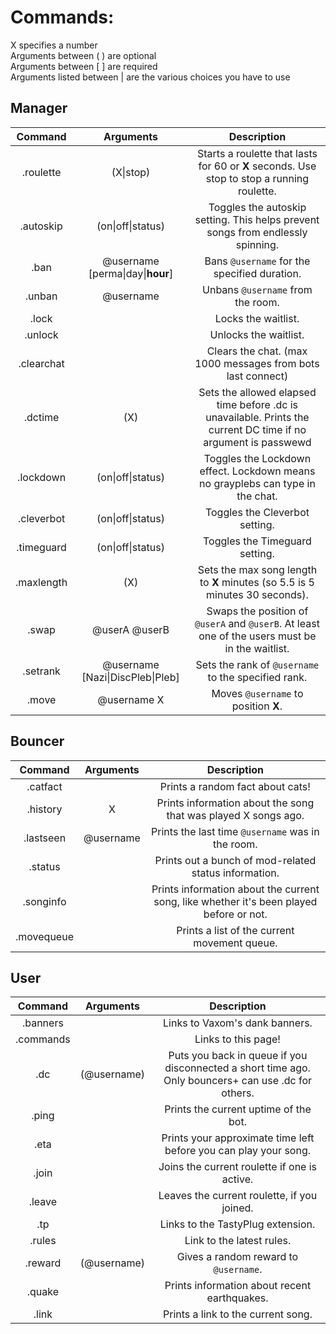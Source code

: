 Commands:
=========

X specifies a number  
Arguments between ( ) are optional  
Arguments between [ ] are required  
Arguments listed between | are the various choices you have to use

Manager
-------

|Command | Arguments |  Description |
|:------:|:---------:|:--------------------------------------:|
|.roulette | (X\|stop) | Starts a roulette that lasts for 60 or **X** seconds. Use stop to stop a running roulette. |
|.autoskip | (on\|off\|status) | Toggles the autoskip setting. This helps prevent songs from endlessly spinning. |
|.ban | @username [perma\|day\|**hour**] | Bans `@username` for the specified duration.  |
|.unban | @username | Unbans `@username` from the room.  |
|.lock | | Locks the waitlist. |
|.unlock | | Unlocks the waitlist. |
|.clearchat | | Clears the chat. (max 1000 messages from bots last connect) |
|.dctime | (X) | Sets the allowed elapsed time before .dc is unavailable. Prints the current DC time if no argument is passwewd |
|.lockdown | (on\|off\|status) | Toggles the Lockdown effect. Lockdown means no grayplebs can type in the chat. |
|.cleverbot | (on\|off\|status) | Toggles the Cleverbot setting. |
|.timeguard | (on\|off\|status) | Toggles the Timeguard setting. |
|.maxlength | (X) | Sets the max song length to **X** minutes (so 5.5 is 5 minutes 30 seconds). |
|.swap | @userA @userB | Swaps the position of `@userA` and `@userB`. At least one of the users must be in the waitlist. |
|.setrank | @username [Nazi\|DiscPleb\|Pleb] | Sets the rank of `@username` to the specified rank. |
|.move | @username X | Moves `@username` to position **X**. |

Bouncer
-------

|Command | Arguments |  Description |
|:------:|:---------:|:--------------------------------------:|
|.catfact |  | Prints a random fact about cats! |
|.history | X | Prints information about the song that was played X songs ago. |
|.lastseen | @username | Prints the last time `@username` was in the room. |
|.status | | Prints out a bunch of mod-related status information. |
|.songinfo | | Prints information about the current song, like whether it's been played before or not. |
|.movequeue | | Prints a list of the current movement queue. |



User
----

|Command | Arguments |  Description |
|:------:|:---------:|:--------------------------------------:|
|.banners |  | Links to Vaxom's dank banners. |
|.commands |  | Links to this page! |
|.dc | (@username) | Puts you back in queue if you disconnected a short time ago. Only bouncers+ can use .dc for others. |
|.ping | | Prints the current uptime of the bot. |
|.eta | | Prints your approximate time left before you can play your song. |
|.join | | Joins the current roulette if one is active. |
|.leave | | Leaves the current roulette, if you joined. |
|.tp | | Links to the TastyPlug extension. |
|.rules | | Link to the latest rules. |
|.reward | (@username) | Gives a random reward to `@username`. |
|.quake | | Prints information about recent earthquakes. |
|.link | | Prints a link to the current song. |
